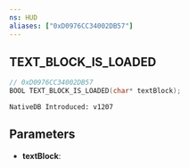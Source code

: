 ```yaml
---
ns: HUD
aliases: ["0xD0976CC34002DB57"]
---
```

## TEXT_BLOCK_IS_LOADED

```c
// 0xD0976CC34002DB57
BOOL TEXT_BLOCK_IS_LOADED(char* textBlock);
```

```
NativeDB Introduced: v1207
```

## Parameters
* **textBlock**:
